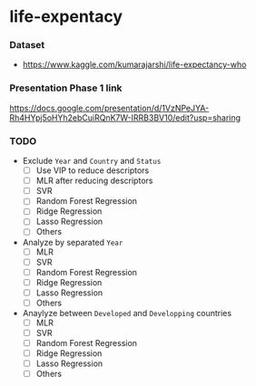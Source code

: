 # life-expentacy

### Dataset
* https://www.kaggle.com/kumarajarshi/life-expectancy-who



### Presentation Phase 1 link
https://docs.google.com/presentation/d/1VzNPeJYA-Rh4HYpj5oHYh2ebCuiRQnK7W-IRRB3BV10/edit?usp=sharing


### TODO
* Exclude `Year` and `Country` and `Status`
  - [ ] Use VIP to reduce descriptors
  - [ ] MLR after reducing descriptors
  - [ ] SVR
  - [ ] Random Forest Regression
  - [ ] Ridge Regression
  - [ ] Lasso Regression
  - [ ] Others

* Analyze by separated `Year`
  - [ ] MLR
  - [ ] SVR
  - [ ] Random Forest Regression
  - [ ] Ridge Regression
  - [ ] Lasso Regression
  - [ ] Others

* Anaylyze between `Developed` and `Developping` countries
  - [ ] MLR
  - [ ] SVR
  - [ ] Random Forest Regression
  - [ ] Ridge Regression
  - [ ] Lasso Regression
  - [ ] Others
